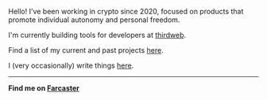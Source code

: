 Hello! I've been working in crypto since 2020, focused on products that promote individual autonomy and personal freedom.

I'm currently building tools for developers at [thirdweb](https://thirdweb.com).

Find a list of my current and past projects [here](https://github.com/gregfromstl/gregfromstl/tree/main/projects).

I (very occasionally) write things [here](https://github.com/gregfromstl/gregfromstl/tree/main/blog).

---
**Find me on [Farcaster](https://warpcast.com/gregfromstl)**
